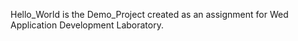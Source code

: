 Hello_World is the Demo_Project created as an assignment for Wed Application Development Laboratory.
